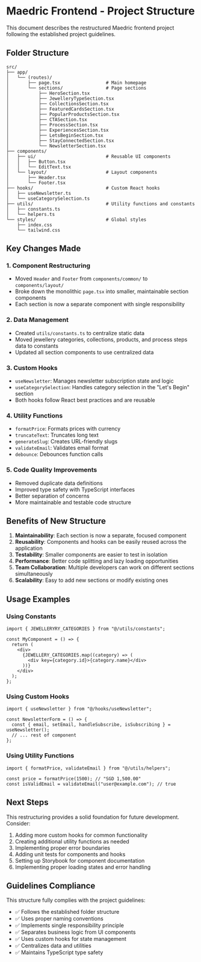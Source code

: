 # Maedric Frontend - Project Structure

This document describes the restructured Maedric frontend project following the established project guidelines.

## Folder Structure

```
src/
├── app/
│   └── (routes)/
│       ├── page.tsx                 # Main homepage
│       └── sections/                # Page sections
│           ├── HeroSection.tsx
│           ├── JewelleryTypeSection.tsx
│           ├── CollectionsSection.tsx
│           ├── FeaturedCardsSection.tsx
│           ├── PopularProductsSection.tsx
│           ├── CTASection.tsx
│           ├── ProcessSection.tsx
│           ├── ExperiencesSection.tsx
│           ├── LetsBeginSection.tsx
│           ├── StayConnectedSection.tsx
│           └── NewsletterSection.tsx
├── components/
│   ├── ui/                          # Reusable UI components
│   │   ├── Button.tsx
│   │   └── EditText.tsx
│   └── layout/                      # Layout components
│       ├── Header.tsx
│       └── Footer.tsx
├── hooks/                           # Custom React hooks
│   ├── useNewsletter.ts
│   └── useCategorySelection.ts
├── utils/                           # Utility functions and constants
│   ├── constants.ts
│   └── helpers.ts
└── styles/                          # Global styles
    ├── index.css
    └── tailwind.css
```

## Key Changes Made

### 1. **Component Restructuring**

- Moved `Header` and `Footer` from `components/common/` to `components/layout/`
- Broke down the monolithic `page.tsx` into smaller, maintainable section components
- Each section is now a separate component with single responsibility

### 2. **Data Management**

- Created `utils/constants.ts` to centralize static data
- Moved jewellery categories, collections, products, and process steps data to constants
- Updated all section components to use centralized data

### 3. **Custom Hooks**

- `useNewsletter`: Manages newsletter subscription state and logic
- `useCategorySelection`: Handles category selection in the "Let's Begin" section
- Both hooks follow React best practices and are reusable

### 4. **Utility Functions**

- `formatPrice`: Formats prices with currency
- `truncateText`: Truncates long text
- `generateSlug`: Creates URL-friendly slugs
- `validateEmail`: Validates email format
- `debounce`: Debounces function calls

### 5. **Code Quality Improvements**

- Removed duplicate data definitions
- Improved type safety with TypeScript interfaces
- Better separation of concerns
- More maintainable and testable code structure

## Benefits of New Structure

1. **Maintainability**: Each section is now a separate, focused component
2. **Reusability**: Components and hooks can be easily reused across the application
3. **Testability**: Smaller components are easier to test in isolation
4. **Performance**: Better code splitting and lazy loading opportunities
5. **Team Collaboration**: Multiple developers can work on different sections simultaneously
6. **Scalability**: Easy to add new sections or modify existing ones

## Usage Examples

### Using Constants

```tsx
import { JEWELLERYRY_CATEGORIES } from "@/utils/constants";

const MyComponent = () => {
  return (
    <div>
      {JEWELLERY_CATEGORIES.map((category) => (
        <div key={category.id}>{category.name}</div>
      ))}
    </div>
  );
};
```

### Using Custom Hooks

```tsx
import { useNewsletter } from "@/hooks/useNewsletter";

const NewsletterForm = () => {
  const { email, setEmail, handleSubscribe, isSubscribing } = useNewsletter();
  // ... rest of component
};
```

### Using Utility Functions

```tsx
import { formatPrice, validateEmail } from "@/utils/helpers";

const price = formatPrice(1500); // "SGD 1,500.00"
const isValidEmail = validateEmail("user@example.com"); // true
```

## Next Steps

This restructuring provides a solid foundation for future development. Consider:

1. Adding more custom hooks for common functionality
2. Creating additional utility functions as needed
3. Implementing proper error boundaries
4. Adding unit tests for components and hooks
5. Setting up Storybook for component documentation
6. Implementing proper loading states and error handling

## Guidelines Compliance

This structure fully complies with the project guidelines:

- ✅ Follows the established folder structure
- ✅ Uses proper naming conventions
- ✅ Implements single responsibility principle
- ✅ Separates business logic from UI components
- ✅ Uses custom hooks for state management
- ✅ Centralizes data and utilities
- ✅ Maintains TypeScript type safety
